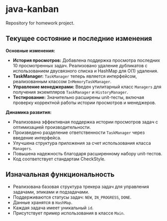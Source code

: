 # java-kanban
Repository for homework project.

## Текущее состояние и последние изменения

**Основные изменения:**

* **История просмотров:** Добавлена поддержка просмотра последних 10 просмотренных задач. Реализовано удаление дубликатов с использованием двусвязного списка и HashMap для O(1) удаления.
* **TaskManager:** `TaskManager` теперь является интерфейсом, реализованным классом `InMemoryTaskManager`.
* **Управление менеджерами:** Введен утилитарный класс `Managers` для получения экземпляров `TaskManager` и `HistoryManager`.
* **Тестирование:** Значительно расширены unit-тесты, включая проверку корректной работы истории просмотров и менеджеров.

**Динамика развития:**

* Реализована эффективная поддержка истории просмотров задач с оптимизацией производительности.
* Произведено разделение ответственности `TaskManager` через введение интерфейса.
* Улучшена структура приложения за счет использования класса `Managers`.
* Повышена надежность благодаря расширенному набору unit-тестов.
* Код соответствует стандартам CheckStyle.

## Изначальная функциональность

* Реализована базовая структура трекера задач для управления задачами, эпиками и подзадачами.
* Поддерживаются статусы задач: `NEW`, `IN_PROGRESS`, `DONE`.
* Данные хранятся в `HashMap`.
* Каждая задача имеет уникальный `id`.
* Присутствует пример использования в классе `Main`.
